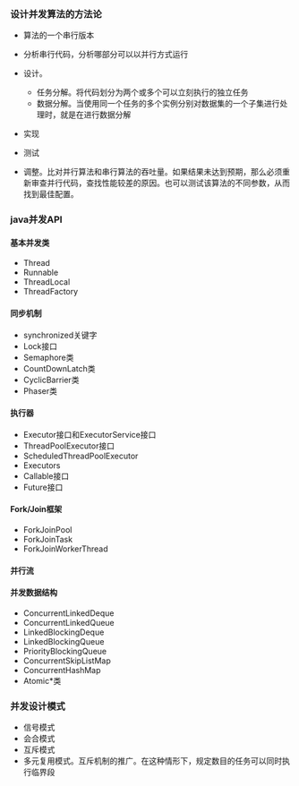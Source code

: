 ### 设计并发算法的方法论

* 算法的一个串行版本
* 分析串行代码，分析哪部分可以以并行方式运行
* 设计。
  * 任务分解。将代码划分为两个或多个可以立刻执行的独立任务
  * 数据分解。当使用同一个任务的多个实例分别对数据集的一个子集进行处理时，就是在进行数据分解

* 实现
* 测试
* 调整。比对并行算法和串行算法的吞吐量。如果结果未达到预期，那么必须重新审查并行代码，查找性能较差的原因。也可以测试该算法的不同参数，从而找到最佳配置。

### java并发API

#### 基本并发类

* Thread
* Runnable
* ThreadLocal
* ThreadFactory

#### 同步机制

* synchronized关键字
* Lock接口
* Semaphore类
* CountDownLatch类
* CyclicBarrier类
* Phaser类

#### 执行器

* Executor接口和ExecutorService接口
* ThreadPoolExecutor接口
* ScheduledThreadPoolExecutor
* Executors
* Callable接口
* Future接口

#### Fork/Join框架

* ForkJoinPool
* ForkJoinTask
* ForkJoinWorkerThread

#### 并行流

#### 并发数据结构

* ConcurrentLinkedDeque
* ConcurrentLinkedQueue
* LinkedBlockingDeque
* LinkedBlockingQueue
* PriorityBlockingQueue
* ConcurrentSkipListMap
* ConcurrentHashMap
* Atomic*类

### 并发设计模式

* 信号模式
* 会合模式
* 互斥模式
* 多元复用模式。互斥机制的推广。在这种情形下，规定数目的任务可以同时执行临界段